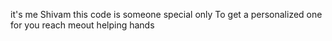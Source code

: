 it's me Shivam 
this code is someone special only 
To get a personalized one for you reach meout
helping hands

